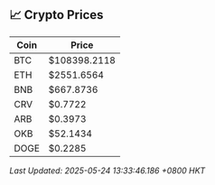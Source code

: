 ## 📈 Crypto Prices

| Coin | Price |
| ---- | ----- |
| BTC | $108398.2118 |
| ETH | $2551.6564 |
| BNB | $667.8736 |
| CRV | $0.7722 |
| ARB | $0.3973 |
| OKB | $52.1434 |
| DOGE | $0.2285 |

_Last Updated: 2025-05-24 13:33:46.186 +0800 HKT_